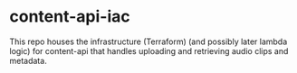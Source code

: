 # content-api-iac

This repo houses the infrastructure (Terraform) (and possibly later lambda logic) for content-api that handles uploading and retrieving audio clips and metadata.
